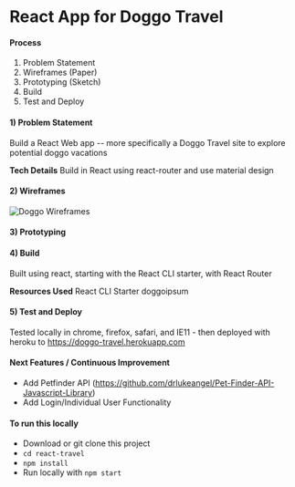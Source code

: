 # React App for Doggo Travel

#### Process
1) Problem Statement
2) Wireframes (Paper)
3) Prototyping (Sketch)
4) Build
5) Test and Deploy


#### 1) Problem Statement
Build a React Web app -- more specifically a Doggo Travel site to explore potential doggo vacations

**Tech Details**
Build in React using react-router and use material design


#### 2) Wireframes
![Doggo Wireframes](https://raw.githubusercontent.com/thacherT1D/react-travel/doggo_wireframe.jpg)

#### 3) Prototyping


#### 4) Build
Built using react, starting with the React CLI starter, with React Router


**Resources Used**
React CLI Starter
doggoipsum

#### 5) Test and Deploy
Tested locally in chrome, firefox, safari, and IE11 - then deployed with heroku to https://doggo-travel.herokuapp.com


#### Next Features / Continuous Improvement
- Add Petfinder API (https://github.com/drlukeangel/Pet-Finder-API-Javascript-Library)
- Add Login/Individual User Functionality


#### To run this locally
- Download or git clone this project
- `cd react-travel`
- `npm install`
- Run locally with `npm start`
